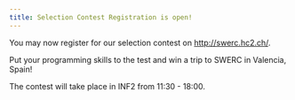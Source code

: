 ```yaml
---
title: Selection Contest Registration is open!
---
```


You may now register for our selection contest on http://swerc.hc2.ch/. 

Put your programming skills to the test and win a trip to SWERC in Valencia, Spain!

The contest will take place in INF2 from 11:30 - 18:00.
